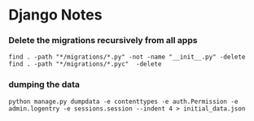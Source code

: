 # Django Notes



### Delete the migrations recursively from all apps
```
find . -path "*/migrations/*.py" -not -name "__init__.py" -delete
find . -path "*/migrations/*.pyc"  -delete
```


### dumping the data
```
python manage.py dumpdata -e contenttypes -e auth.Permission -e admin.logentry -e sessions.session --indent 4 > initial_data.json
```
